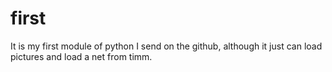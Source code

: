 # first
It is my first module of python I send on the github, although it just can load pictures and load a net from timm.
